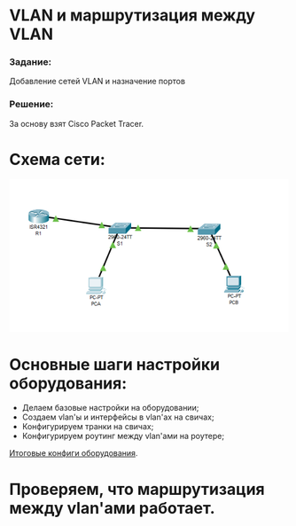 # VLAN и маршрутизация между VLAN

###  Задание:
Добавление сетей VLAN и назначение портов

###  Решение:
За основу взят Cisco Packet Tracer.

# Схема сети:

![](https://github.com/irvin232/OTUS-network-engineer/blob/master/labs/lab01/network%20topology.png)

# Основные шаги настройки оборудования:
- Делаем базовые настройки на оборудовании;
- Создаем vlan'ы и интерфейсы в vlan'ах на свичах;
- Конфигурируем транки на свичах;
- Конфигурируем роутинг между vlan'ами на роутере;

[Итоговые конфиги оборудования](https://github.com/irvin232/OTUS-network-engineer/tree/master/labs/lab01/Configs).

# Проверяем, что маршрутизация между vlan'ами работает.
